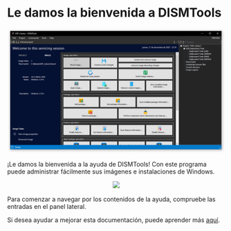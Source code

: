 # Le damos la bienvenida a DISMTools

<p align="center">
	<img src="./res/product.png" />
</p>


¡Le damos la bienvenida a la ayuda de DISMTools! Con este programa puede administrar fácilmente sus imágenes e instalaciones de Windows.

<p align="center">
	<img src="./res/product_overview.png" />
</p>

Para comenzar a navegar por los contenidos de la ayuda, compruebe las entradas en el panel lateral.

Si desea ayudar a mejorar esta documentación, puede aprender más [aquí](https://github.com/CodingWonders/dt_help).